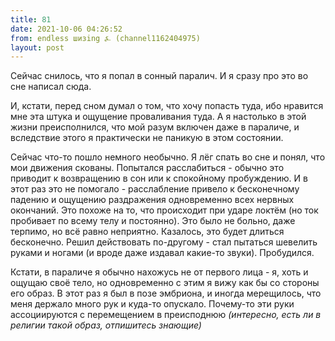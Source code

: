 ```yaml
---
title: 81
date: 2021-10-06 04:26:52
from: endless шизing ⍼ (channel1162404975)
layout: post
---
```


Сейчас снилось, что я попал в сонный паралич. И я сразу про это во сне написал сюда.

И, кстати, перед сном думал о том, что хочу попасть туда, ибо нравится мне эта штука и ощущение проваливания туда. А я настолько в этой жизни преисполнился, что мой разум включен даже в параличе, и вследствие этого я практически не паникую в этом состоянии.

Сейчас что-то пошло немного необычно. 
Я лёг спать во сне и понял, что мои движения скованы. Попытался расслабиться - обычно это приводит к возвращению в сон или к спокойному пробуждению.  И в этот раз это не помогало - расслабление привело к бесконечному падению и ощущению раздражения одновременно всех нервных окончаний. Это похоже на то, что происходит при ударе локтём (но ток пробивает по всему телу и постоянно). Это было не больно, даже терпимо, но всё равно неприятно. Казалось, это будет длиться бесконечно.
Решил действовать по-другому - стал пытаться шевелить руками и ногами (и вроде даже издавал какие-то звуки). Пробудился.

Кстати, в параличе я обычно нахожусь не от первого лица - я, хоть и ощущаю своё тело, но одновременно с этим я вижу как бы со стороны его образ. В этот раз я был в позе эмбриона, и иногда мерещилось, что меня держало много рук и куда-то опускало. Почему-то эти руки ассоциируются с перемещением в преисподнюю *(интересно, есть ли в религии такой образ, отпишитесь знающие)*
